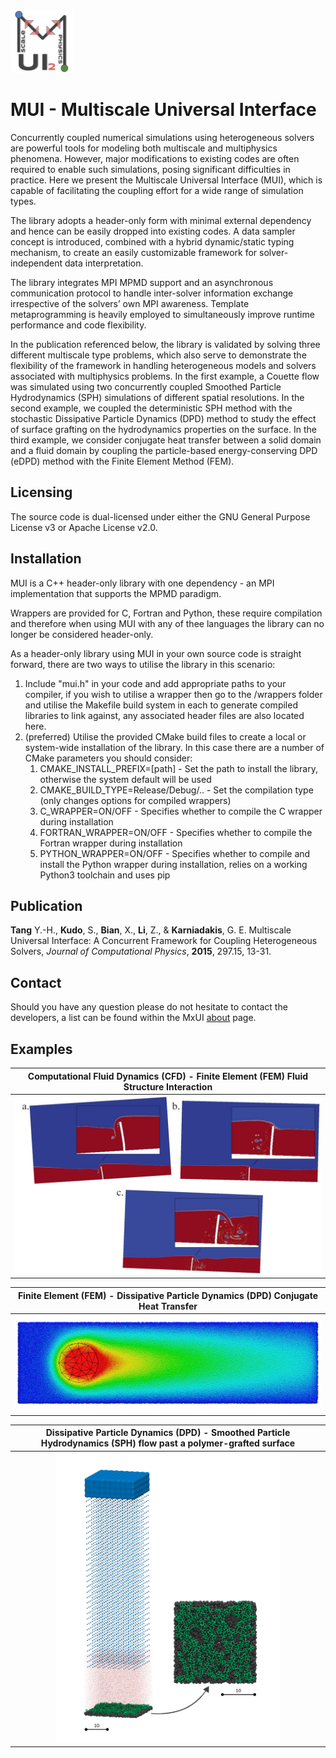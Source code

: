 <img src='doc/resources/MUI_logo.png' width='100px'/>

# MUI - Multiscale Universal Interface
Concurrently coupled numerical simulations using heterogeneous solvers are powerful tools for modeling both multiscale and multiphysics phenomena. However, major modifications to existing codes are often required to enable such simulations, posing significant difficulties in practice. Here we present the Multiscale Universal Interface (MUI), which is capable of facilitating the coupling effort for a wide range of simulation types. 

The library adopts a header-only form with minimal external dependency and hence can be easily dropped into existing codes. A data sampler concept is introduced, combined with a hybrid dynamic/static typing mechanism, to create an easily customizable framework for solver-independent data interpretation. 

The library integrates MPI MPMD support and an asynchronous communication protocol to handle inter-solver information exchange irrespective of the solvers’ own MPI awareness. Template metaprogramming is heavily employed to simultaneously improve runtime performance and code flexibility. 

In the publication referenced below, the library is validated by solving three different multiscale type problems, which also serve to demonstrate the flexibility of the framework in handling heterogeneous models and solvers associated with multiphysics problems. In the first example, a Couette flow was simulated using two concurrently coupled Smoothed Particle Hydrodynamics (SPH) simulations of different spatial resolutions. In the second example, we coupled the deterministic SPH method with the stochastic Dissipative Particle Dynamics (DPD) method to study the effect of surface grafting on the hydrodynamics properties on the surface. In the third example, we consider conjugate heat transfer between a solid domain and a fluid domain by coupling the particle-based energy-conserving DPD (eDPD) method with the Finite Element Method (FEM).

## Licensing

The source code is dual-licensed under either the GNU General Purpose License v3 or Apache License v2.0.

## Installation

MUI is a C++ header-only library with one dependency - an MPI implementation that supports the MPMD paradigm.

Wrappers are provided for C, Fortran and Python, these require compilation and therefore when using MUI with any of thee languages the library can no longer be considered header-only.

As a header-only library using MUI in your own source code is straight forward, there are two ways to utilise the library in this scenario:

1. Include "mui.h" in your code and add appropriate paths to your compiler, if you wish to utilise a wrapper then go to the /wrappers folder and utilise the Makefile build system in each to generate compiled libraries to link against, any associated header files are also located here.
1. (preferred) Utilise the provided CMake build files to create a local or system-wide installation of the library. In this case there are a number of CMake parameters you should consider:
      1. CMAKE_INSTALL_PREFIX=[path] - Set the path to install the library, otherwise the system default will be used
      2. CMAKE_BUILD_TYPE=Release/Debug/.. - Set the compilation type (only changes options for compiled wrappers)
      3. C_WRAPPER=ON/OFF - Specifies whether to compile the C wrapper during installation
      4. FORTRAN_WRAPPER=ON/OFF - Specifies whether to compile the Fortran wrapper during installation
      5. PYTHON_WRAPPER=ON/OFF - Specifies whether to compile and install the Python wrapper during installation, relies on a working Python3 toolchain and uses pip

## Publication

**Tang** Y.-H., **Kudo**, S., **Bian**, X., **Li**, Z., & **Karniadakis**, G. E. Multiscale Universal Interface: A Concurrent Framework for Coupling Heterogeneous Solvers, *Journal of Computational Physics*, **2015**, 297.15, 13-31.

## Contact

Should you have any question please do not hesitate to contact the developers, a list can be found within the MxUI <a href="https://mxui.github.io/about.html" target="_blank">about</a> page.

## Examples

| Computational Fluid Dynamics (CFD) - Finite Element (FEM) Fluid Structure Interaction |
|:------------------------------------------------------------------------------------------------------------------:|
|<img src='doc/resources/MUI_FSI.jpg' width='616px'/> |

| Finite Element (FEM) - Dissipative Particle Dynamics (DPD) Conjugate Heat Transfer |
|:------------------------------------------------------------------------------------------------------------------:|
| <img src='doc/resources/fem-dpd.jpg' width='540px'/> |

| Dissipative Particle Dynamics (DPD) - Smoothed Particle Hydrodynamics (SPH) flow past a polymer-grafted surface |
|:------------------------------------------------------------------------------------------------------------------:|
|<img src='doc/resources/graft.jpg' width='360px'/> |
